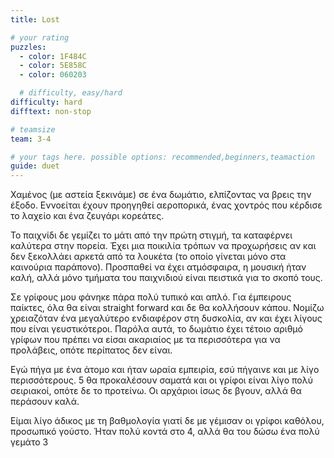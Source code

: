 ```yaml
---
title: Lost

# your rating
puzzles:
  - color: 1F484C
  - color: 5E858C
  - color: 060203

  # difficulty, easy/hard
difficulty: hard
difftext: non-stop

# teamsize
team: 3-4

# your tags here. possible options: recommended,beginners,teamaction
guide: duet
---
```


Χαμένος (με αστεία ξεκινάμε) σε ένα δωμάτιο, ελπίζοντας να βρεις την έξοδο. Εννοείται έχουν προηγηθεί αεροπορικά, ένας χοντρός
που κέρδισε το λαχείο και ένα ζευγάρι κορεάτες.

Το παιχνίδι δε γεμίζει το μάτι από την πρώτη στιγμή, τα καταφέρνει καλύτερα στην πορεία. Έχει μια ποικιλία τρόπων να προχωρήσεις
αν και δεν ξεκολλάει αρκετά από τα λουκέτα (το οποίο γίνεται μόνο στα καινούρια παράπονο). Προσπαθεί να έχει ατμόσφαιρα,
η μουσική ήταν καλή, αλλά μόνο τμήματα του παιχνιδιού είναι πειστικά για το σκοπό τους.

Σε γρίφους μου φάνηκε πάρα πολύ τυπικό και απλό. Για έμπειρους παίκτες, όλα θα είναι straight forward και δε θα κολλήσουν κάπου.
Νομίζω χρειαζόταν ένα μεγαλύτερο ενδιαφέρον στη δυσκολία, αν και έχει λίγους που είναι γευστικότεροι. Παρόλα αυτά, το δωμάτιο
έχει τέτοιο αριθμό γρίφων που πρέπει να είσαι ακαριαίος με τα περισσότερα για να προλάβεις, οπότε περίπατος δεν είναι.

Εγώ πήγα με ένα άτομο και ήταν ωραία εμπειρία, εσύ πήγαινε και με λίγο περισσότερους. 5 θα προκαλέσουν σαματά και οι γρίφοι
είναι λίγο πολύ σειριακοί, οπότε δε το προτείνω. Οι αρχάριοι ίσως δε βγουν, αλλά θα περάσουν καλά.

Είμαι λίγο άδικος με τη βαθμολογία γιατί δε με γέμισαν οι γρίφοι καθόλου, προσωπικό γούστο. Ήταν πολύ κοντά στο 4, αλλά θα του
δώσω ένα πολύ γεμάτο 3
